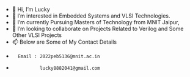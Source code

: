 - 👋 Hi, I’m Lucky
- 👀 I’m interested in Embedded Systems and VLSI Technologies.
- 🌱 I’m currently Pursuing Masters of Technology from MNIT Jaipur, 
- 💞️ I’m looking to collaborate on Projects Related to Verilog and Some Other VLSI Projects
- 📫 Below are Some of My Contact Details
-       Email : 2022peb5136@mnit.ac.in
-               lucky8882041@gmail.com

        

<!---
Lucky8882/Lucky8882 is a ✨ special ✨ repository because its `README.md` (this file) appears on your GitHub profile.
You can click the Preview link to take a look at your changes.
--->
